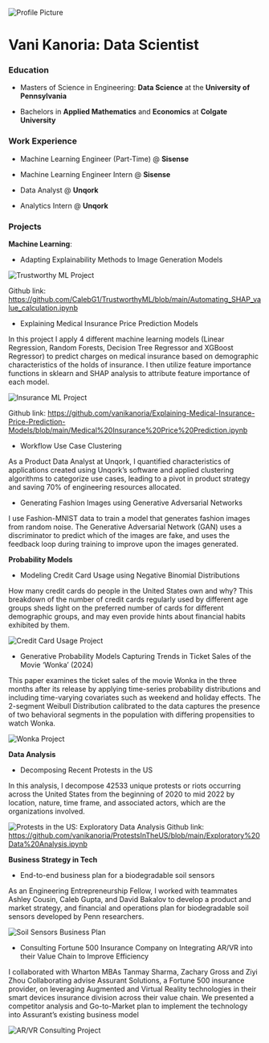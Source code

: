 ![Profile Picture](/docs/assets/p1.jpg)
# Vani Kanoria: Data Scientist

### Education

* Masters of Science in Engineering: **Data Science** at the **University of Pennsylvania**

* Bachelors in **Applied Mathematics** and **Economics** at **Colgate University**

### Work Experience

* Machine Learning Engineer (Part-Time) @ **Sisense**

* Machine Learning Engineer Intern @ **Sisense**

* Data Analyst @ **Unqork**

* Analytics Intern @ **Unqork**

### Projects

**Machine Learning**:
* Adapting Explainability Methods to Image Generation Models
    
![Trustworthy ML Project](/docs/assets/shap.jpg)

Github link: https://github.com/CalebG1/TrustworthyML/blob/main/Automating_SHAP_value_calculation.ipynb

* Explaining Medical Insurance Price Prediction Models

In this project I apply 4 different machine learning models (Linear Regression, Random Forests, Decision Tree Regressor and XGBoost Regressor) to predict charges on medical insurance based on demographic characteristics of the holds of insurance. I then utilize feature importance functions in sklearn and SHAP analysis to attribute feature importance of each model.

![Insurance ML Project](/docs/assets/insurance.jpg)

Github link: https://github.com/vanikanoria/Explaining-Medical-Insurance-Price-Prediction-Models/blob/main/Medical%20Insurance%20Price%20Prediction.ipynb

* Workflow Use Case Clustering

As a Product Data Analyst at Unqork, I quantified characteristics of applications created using Unqork’s software and applied clustering algorithms to categorize use cases, leading to a pivot in product strategy and saving 70% of engineering resources allocated.

* Generating Fashion Images using Generative Adversarial Networks

I use Fashion-MNIST data to train a model that generates fashion images from random noise. The Generative Adversarial Network (GAN) uses a discriminator to predict which of the images are fake, and uses the feedback loop during training to improve upon the images generated.


**Probability Models**

* Modeling Credit Card Usage using Negative Binomial Distributions

How many credit cards do people in the United States own and why? This breakdown of the number of credit cards regularly used by different age groups sheds light on the preferred number of cards for different demographic groups, and may even provide hints about financial habits exhibited by them. 

  ![Credit Card Usage Project](/docs/assets/creditCard.jpg)

* Generative Probability Models Capturing Trends in Ticket Sales of the Movie ‘Wonka’ (2024)

This paper examines the ticket sales of the movie Wonka in the three months after its release by applying time-series probability distributions and including time-varying covariates such as weekend and holiday effects. The 2-segment Weibull Distribution calibrated to the data captures the presence of two behavioral segments in the population with differing propensities to watch Wonka.

![Wonka Project](/docs/assets/wonka.jpg)

**Data Analysis**

* Decomposing Recent Protests in the US

In this analysis, I decompose 42533 unique protests or riots occurring across the United States from the beginning of 2020 to mid 2022 by location, nature, time frame, and associated actors, which are the organizations involved. 

  ![Protests in the US: Exploratory Data Analysis](/docs/assets/protests.jpg)
Github link: https://github.com/vanikanoria/ProtestsInTheUS/blob/main/Exploratory%20Data%20Analysis.ipynb


**Business Strategy in Tech**

* End-to-end business plan for a biodegradable soil sensors

As an Engineering Entrepreneurship Fellow, I worked with teammates Ashley Cousin, Caleb Gupta, and David Bakalov to develop a product and market strategy, and financial and operations plan for biodegradable soil sensors developed by Penn researchers.

 ![Soil Sensors Business Plan](docs/assets/SLIDES12_AgriVue.jpg)

* Consulting Fortune 500 Insurance Company on Integrating AR/VR into their Value Chain to Improve Efficiency

I collaborated with Wharton MBAs Tanmay Sharma, Zachary Gross and Ziyi Zhou Collaborating advise Assurant Solutions, a Fortune 500 insurance provider, on leveraging Augmented and Virtual Reality technologies in their smart devices insurance division across their value chain. We presented a competitor analysis and Go-to-Market plan to implement the technology into Assurant’s existing business model


 ![AR/VR Consulting Project](docs/assets/ARVR.jpg)
